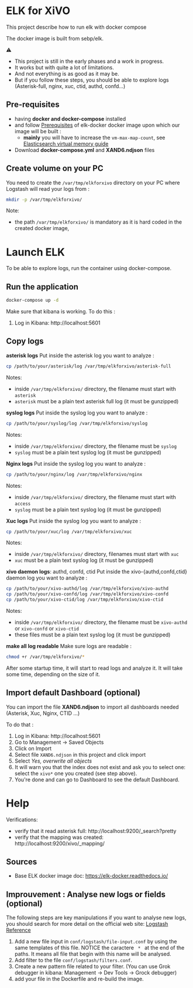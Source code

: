 # ELK for XiVO

This project describe how to run elk with docker compose

The docker image is built from sebp/elk.

:warning:

- This project is still in the early phases and a work in progress.
- It works but with quite a lot of limitations. 
- And not everything is as good as it may be.
- But if you follow these steps, you should be able to explore logs (Asterisk-full, nginx, xuc, ctid, authd, confd...)


## Pre-requisites

- having **docker and docker-compose** installed
- and follow [Prerequisites](https://elk-docker.readthedocs.io/#prerequisites) of elk-docker docker image upon which our image will be built :
  - **mainly** you will have to increase the `vm-max-map-count`, see [Elasticsearch virtual memory guide](https://www.elastic.co/guide/en/elasticsearch/reference/5.0/vm-max-map-count.html#vm-max-map-count)
- Download **docker-compose.yml** and **XAND6.ndjson** files

## Create volume on your PC 

You need to create the `/var/tmp/elkforxivo` directory on your PC where Logstash will read your logs from :
```bash
mkdir -p /var/tmp/elkforxivo/
```

Note:
- the path `/var/tmp/elkforxivo/` is mandatory as it is hard coded in the created docker image,

# Launch ELK

To be able to explore logs, run the container using docker-compose.

## Run the application

```bash
docker-compose up -d
```

Make sure that kibana is working.
To do this :
1. Log in Kibana: http://localhost:5601

## Copy logs

**asterisk logs**
Put inside the asterisk log you want to analyze :
```bash
cp /path/to/your/asterisk/log /var/tmp/elkforxivo/asterisk-full
```
Notes:
- inside `/var/tmp/elkforxivo/` directory, the filename must start with `asterisk`
- `asterisk` must be a plain text asterisk full log (it must be gunzipped)


**syslog logs**
Put inside the syslog log you want to analyze :
```bash
cp /path/to/your/syslog/log /var/tmp/elkforxivo/syslog
```
Notes:
- inside `/var/tmp/elkforxivo/` directory, the filename must be `syslog`
- `syslog` must be a plain text syslog log (it must be gunzipped)

**Nginx logs**
Put inside the syslog log you want to analyze :
```bash
cp /path/to/your/nginx/log /var/tmp/elkforxivo/nginx
```
Notes:
- inside `/var/tmp/elkforxivo/` directory, the filename must start with `access`
- `syslog` must be a plain text syslog log (it must be gunzipped)

**Xuc logs**
Put inside the syslog log you want to analyze :
```bash
cp /path/to/your/xuc/log /var/tmp/elkforxivo/xuc
```
Notes:
- inside `/var/tmp/elkforxivo/` directory, filenames must start with `xuc`
- `xuc` must be a plain text syslog log (it must be gunzipped)

**xivo daemon logs**: authd, confd, ctid
Put inside the xivo-{authd,confd,ctid} daemon log you want to analyze :
```bash
cp /path/to/your/xivo-authd/log /var/tmp/elkforxivo/xivo-authd
cp /path/to/your/xivo-confd/log /var/tmp/elkforxivo/xivo-confd
cp /path/to/your/xivo-ctid/log /var/tmp/elkforxivo/xivo-ctid
```
Notes:
- inside `/var/tmp/elkforxivo/` directory, the filename must be `xivo-authd` or `xivo-confd` or `xivo-ctid`
- these files must be a plain text syslog log (it must be gunzipped)

**make all log readable**
Make sure logs are readable :
```bash
chmod +r /var/tmp/elkforxivo/*
```
After some startup time, it will start to read logs
and analyze it.
It will take some time, depending on the size of it.

## Import default Dashboard (optional)

You can import the file **XAND6.ndjson** to import all dashboards needed (Asterisk, Xuc, Nginx, CTID ...)

To do that :
1. Log in Kibana: http://localhost:5601
1. Go to Management -> Saved Objects
1. Click on Import
1. Select file `XAND6.ndjson` in this project and click import
1. Select *Yes, overwrite all objects*
1. It will warn you that the index does not exist and ask you to select one: select the `xivo*` one you created (see step above).
1. You're done and can go to Dashboard to see the default Dashboard.


# Help

Verifications:
- verify that it read asterisk full: http://localhost:9200/_search?pretty
- verify that the mapping was created: http://localhost:9200/xivo/_mapping/

## Sources

- Base ELK docker image doc: https://elk-docker.readthedocs.io/

## Improuvement : Analyse new logs or fields (optional)

The following steps are key manipulations if you want to analyse new logs, you should search for more detail on the official web site: [Logstash Reference](https://www.elastic.co/guide/en/logstash/current/index.html)

1. Add a new file input in `conf/logstash/file-input.conf` by using the same templates of this file. NOTICE the caractere `  *  ` at the end of the paths. It means all file that begin with this name will be analysed.
1. Add filter to the file `conf/logstash/filters.conf`.
1. Create a new pattern file related to your filter. (You can use Grok debugger in kibana: Management -> Dev Tools -> Grock debugger)
1. add your file in the Dockerfile and re-build the image.


